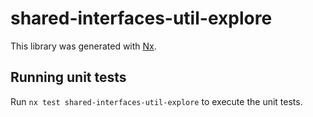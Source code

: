 # shared-interfaces-util-explore

This library was generated with [Nx](https://nx.dev).

## Running unit tests

Run `nx test shared-interfaces-util-explore` to execute the unit tests.
